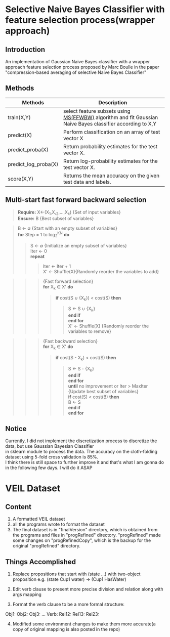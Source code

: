 # Selective Naive Bayes Classifier with feature selection process(wrapper approach)

## Introduction

An implementation of Gaussian Naive Bayes classifier with a wrapper approach feature selection process proposed by Marc Boulle 
in the paper "compression-based averaging of selective Naive Bayes Classifier" 


## Methods


Methods   | Description
-----------|----------------------------------------------
train(X,Y) | select feature subsets using [MS(FFWBW)](#multi-start-fast-forward-backward-selection) algorithm and fit Gaussian Naive Bayes classifier according to X,Y
predict(X) | Perform classification on an array of test vector X
predict_proba(X) | Return probability estimates for the test vector X.
predict_log_proba(X) | Return log-probability estimates for the test vector X.
score(X,Y) | Returns the mean accuracy on the given test data and labels.


## Multi-start fast forward backward selection
>**Require:** X<-(X<sub>1</sub>,X,<sub>2</sub>,...,X<sub>k</sub>) {Set of input variables}  
>**Ensure:** B {Best subset of variables}  

>B <- ∅ {Start with an empty subset of variables}  
>**for** Step = 1 to log<sub>2</sub><sup>KN</sup> **do**    
>>S <- ∅ {Initialize an empty subset of variables}  
>>Iter <- 0  
>>**repeat**  
>>>Iter <- Iter + 1  
>>>X' <- Shuffle(X){Randomly reorder the variables to add}  

>>>{Fast forward selection}  
>>>**for** X<sub>k</sub> ∈ X' **do**  
>>>>**if** cost(S ∪ {X<sub>k</sub>}) < cost(S) **then**  
>>>>>S <- S ∪ {X<sub>k</sub>}  
>>>>**end if**  
>>>**end for**  
>>>X' <- Shuffle(X) {Randomly reorder the variables to remove}  
      
>>>{Fast backward selection}  
>>>**for** X<sub>k</sub> ∈ X' **do**  
>>>>**if** cost(S - X<sub>k</sub>) < cost(S) **then**  
>>>>>S <- S - {X<sub>k</sub>}  
>>>>**end if**  
>>>**end for**  
>>**until** no improvement or Iter > MaxIter  
>>{Update best subset of variables}  
>>**if** cost(S) < cost(B) **then**  
>>>B <- S  
>>**end if**  
>**end for**  
      
## Notice

Currently, I did not implement the discretization process to discretize the data, but use Gaussian Bayesian Classifier  
in sklearn module to process the data. The accuracy on the cloth-folding dataset using 5-fold cross validation is 85%.  
I think there is still space to further improve it and that's what I am gonna do in the following few days. I will do it ASAP  



# VEIL Dataset

## Content

1. A formatted VEIL dataset
2. all the programs wrote to format the dataset
3. The final dataset is in "finalVersion" directory, which is obtained from the programs and files in "progRefined" directory.
   "progRefined" made some changes on "progRefinedCopy", which is the backup for the original "progRefined" directory.  


## Things Accomplished

1. Replace propositions that start with (state ...) with two-object proposition e.g. (state Cup1 water)  ->  (Cup1 HasWater)

2. Edit verb clause to present more precise division and relation along with args mapping

3. Format the verb clause to be a more formal structure:

  Obj1:
  Obj2:
  Obj3:
  ...
  Verb:
  Rel12:
  Rel13:
  Rel23:


4. Modified some environment changes to make them more accurate(a copy of original mapping is also posted in the repo)

